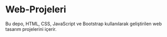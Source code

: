 # Web-Projeleri
Bu depo, HTML, CSS, JavaScript ve Bootstrap kullanılarak geliştirilen web tasarım projelerini içerir. 
